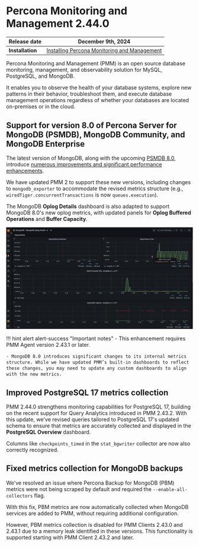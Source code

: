 # Percona Monitoring and Management 2.44.0

| **Release date** | December 9th, 2024                                                                                     |
| -----------------| ----------------------------------------------------------------------------------------------- |
| **Installation** | [Installing Percona Monitoring and Management](../quickstart/index.md) |

Percona Monitoring and Management (PMM) is an open source database monitoring, management, and observability solution for MySQL, PostgreSQL, and MongoDB.

It enables you to observe the health of your database systems, explore new patterns in their behavior, troubleshoot them, and execute database management operations regardless of whether your databases are located on-premises or in the cloud.

## Support for version 8.0 of Percona Server for MongoDB (PSMDB), MongoDB Community, and MongoDB Enterprise

The latest version of MongoDB, along with the upcoming [PSMDB 8.0](https://www.percona.com/software/mongodb/percona-server-for-mongodb), introduce [numerous improvements and significant performance enhancements](https://www.mongodb.com/docs/manual/release-notes/8.0/).

We have updated PMM 2 to support these new versions, including changes to `mongodb_exporter` to accommodate the revised metrics structure (e.g., `wiredTiger.concurrentTransactions` is now `queues.execution`).

The MongoDB **Oplog Details** dashboard is also adapted to support MongoDB 8.0's new oplog metrics, with updated panels for **Oplog Buffered Operations** and **Buffer Capacity**.

![Updated Oplog Details dashboard](Oplog_Details.png)

!!! hint alert alert-success "Important notes"
    - This enhancement requires PMM Agent version 2.43.1 or later.

    - MongoDB 8.0 introduces significant changes to its internal metrics structure. While we have updated PMM’s built-in dashboards to reflect these changes, you may need to update any custom dashboards to align with the new metrics.

## Improved PostgreSQL 17 metrics collection

PMM 2.44.0 strengthens monitoring capabilities for PostgreSQL 17, building on the recent support for Query Analytics introduced in PMM 2.43.2.
With this update, we've revised queries tailored to PostgreSQL 17's updated schema to ensure that metrics are accurately collected and displayed in the **PostgreSQL Overview** dashboard.

Columns like `checkpoints_timed` in the `stat_bgwriter` collector are now also correctly recognized.

## Fixed metrics collection for MongoDB backups

We've resolved an issue where Percona Backup for MongoDB (PBM) metrics were not being scraped by default and required the `--enable-all-collectors` flag.

With this fix, PBM metrics are now automatically collected when MongoDB services are added to PMM, without requiring additional configuration.

However, PBM metrics collection is disabled for PMM Clients 2.43.0 and 2.43.1 due to a memory leak identified in these versions. This functionality is supported starting with PMM Client 2.43.2 and later.
